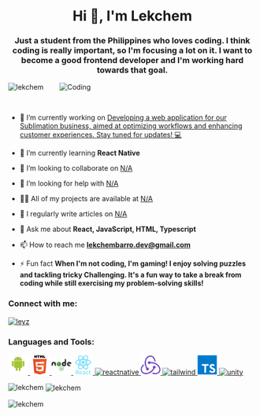 <h1 align="center">Hi 👋, I'm Lekchem</h1>
<h3 align="center">Just a student from the Philippines who loves coding. I think coding is really important, so I'm focusing a lot on it. I want to become a good frontend developer and I'm working hard towards that goal.</h3>
<img align="right" alt="Coding" width="400" src="https://media1.giphy.com/media/v1.Y2lkPTc5MGI3NjExZnByaWhxcGFtNnlwcHVsdTJwaDM0OWZvd3lhbHJtZWE1NTNrc2ViaiZlcD12MV9pbnRlcm5hbF9naWZfYnlfaWQmY3Q9Zw/Rpl1sod1vCXK0L2SUN/giphy.gif"/>

<p align="left"> <img src="https://komarev.com/ghpvc/?username=lekchem&label=Profile%20views&color=0e75b6&style=flat" alt="lekchem" /> </p>

<p align="left"> <a href="https://twitter.com/" target="blank"><img src="https://img.shields.io/twitter/follow/?logo=twitter&style=for-the-badge" alt="" /></a> </p>

- 🔭 I’m currently working on [Developing a web application for our Sublimation business, aimed at optimizing workflows and enhancing customer experiences. Stay tuned for updates! 💻](N/A)

- 🌱 I’m currently learning **React Native**

- 👯 I’m looking to collaborate on [N/A](N/A)

- 🤝 I’m looking for help with [N/A](N/A)

- 👨‍💻 All of my projects are available at [N/A](N/A)

- 📝 I regularly write articles on [N/A](N/A)

- 💬 Ask me about **React, JavaScript, HTML, Typescript**

- 📫 How to reach me **lekchembarro.dev@gmail.com**

- ⚡ Fun fact **When I'm not coding, I'm gaming! I enjoy solving puzzles and tackling tricky Challenging. It's a fun way to take a break from coding while still exercising my problem-solving skills!**

<h3 align="left">Connect with me:</h3>
<p align="left">
<a href="https://www.youtube.com/@Leyzsus" target="blank"><img align="center" src="https://raw.githubusercontent.com/rahuldkjain/github-profile-readme-generator/master/src/images/icons/Social/youtube.svg" alt="leyz" height="30" width="40" /></a>
</p>

<h3 align="left">Languages and Tools:</h3>
<p align="left"> <a href="https://developer.android.com" target="_blank" rel="noreferrer"> <img src="https://raw.githubusercontent.com/devicons/devicon/master/icons/android/android-original-wordmark.svg" alt="android" width="40" height="40"/> </a> <a href="https://www.w3.org/html/" target="_blank" rel="noreferrer"> <img src="https://raw.githubusercontent.com/devicons/devicon/master/icons/html5/html5-original-wordmark.svg" alt="html5" width="40" height="40"/> </a> <a href="https://nodejs.org" target="_blank" rel="noreferrer"> <img src="https://raw.githubusercontent.com/devicons/devicon/master/icons/nodejs/nodejs-original-wordmark.svg" alt="nodejs" width="40" height="40"/> </a> <a href="https://reactjs.org/" target="_blank" rel="noreferrer"> <img src="https://raw.githubusercontent.com/devicons/devicon/master/icons/react/react-original-wordmark.svg" alt="react" width="40" height="40"/> </a> <a href="https://reactnative.dev/" target="_blank" rel="noreferrer"> <img src="https://reactnative.dev/img/header_logo.svg" alt="reactnative" width="40" height="40"/> </a> <a href="https://redux.js.org" target="_blank" rel="noreferrer"> <img src="https://raw.githubusercontent.com/devicons/devicon/master/icons/redux/redux-original.svg" alt="redux" width="40" height="40"/> </a> <a href="https://tailwindcss.com/" target="_blank" rel="noreferrer"> <img src="https://www.vectorlogo.zone/logos/tailwindcss/tailwindcss-icon.svg" alt="tailwind" width="40" height="40"/> </a> <a href="https://www.typescriptlang.org/" target="_blank" rel="noreferrer"> <img src="https://raw.githubusercontent.com/devicons/devicon/master/icons/typescript/typescript-original.svg" alt="typescript" width="40" height="40"/> </a> <a href="https://unity.com/" target="_blank" rel="noreferrer"> <img src="https://www.vectorlogo.zone/logos/unity3d/unity3d-icon.svg" alt="unity" width="40" height="40"/> </a> </p>

<p><img align="left" src="https://github-readme-stats.vercel.app/api/top-langs?username=lekchem&show_icons=true&locale=en&layout=compact" alt="lekchem" /></p>

<p>&nbsp;<img align="center" src="https://github-readme-stats.vercel.app/api?username=lekchem&show_icons=true&locale=en" alt="lekchem" /></p>

<p><img align="center" src="https://github-readme-streak-stats.herokuapp.com/?user=lekchem&" alt="lekchem" /></p>

